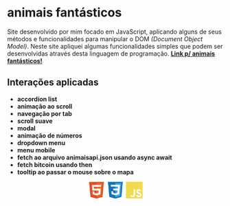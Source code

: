 # animais fantásticos

Site desenvolvido por mim focado em JavaScript, aplicando alguns de seus métodos e funcionalidades para manipular o DOM _(Document Object Model)_. Neste site apliquei algumas funcionalidades simples que podem ser desenvolvidas através desta linguagem de programação.
**[Link p/ animais fantásticos!](https://pedrohenriquesampaionovaes.github.io/animais-fantasticos/)**

## Interações aplicadas

- **accordion list**
- **animação ao scroll**
- **navegação por tab**
- **scroll suave**
- **modal**
- **animação de números**
- **dropdown menu**
- **menu mobile**
- **fetch ao arquivo animaisapi.json usando async await**
- **fetch bitcoin usando then**
- **tooltip ao passar o mouse sobre o mapa**

<div align="center"> 
  <img src="https://raw.githubusercontent.com/devicons/devicon/master/icons/html5/html5-original.svg" width="40" title="HTML5">
  <img src="https://raw.githubusercontent.com/devicons/devicon/master/icons/css3/css3-original.svg" width="40" title="CSS3">
  <img src="https://raw.githubusercontent.com/devicons/devicon/master/icons/javascript/javascript-plain.svg" width="40" title="JavaScript">
</div>
 